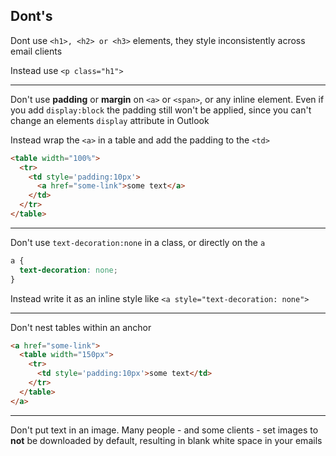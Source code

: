 ## Dont's

Dont use `<h1>, <h2> or <h3>` elements, they style inconsistently across email clients

Instead use `<p class="h1">`

---

Don't use **padding** or **margin** on `<a>` or `<span>`, or any inline element. Even if you add `display:block` the padding still won't be applied, since you can't change an elements `display` attribute in Outlook

Instead wrap the `<a>` in a table and add the padding to the `<td>`

```html
<table width="100%">
  <tr>
    <td style='padding:10px'>
      <a href="some-link">some text</a>
    </td>
  </tr>
</table>
```
---
Don't use `text-decoration:none` in a class, or directly on the `a`
```css
a {
  text-decoration: none;
}
```

Instead write it as an inline style like 
`<a style="text-decoration: none">`

---
Don't nest tables within an anchor
```html
<a href="some-link">
  <table width="150px">
    <tr>
      <td style='padding:10px'>some text</td>
    </tr>
  </table>
</a>
```

---

Don't put text in an image. Many people - and some clients - set images to **not** be downloaded by default, resulting in blank white space in your emails
